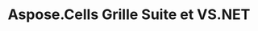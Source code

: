 ﻿---
title: Aspose.Cells Grille Suite et VS.NET
type: docs
weight: 110
url: /fr/net/aspose-cells-grid-suite-and-vs-net/
---
